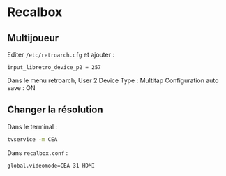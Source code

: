 Recalbox
========

Multijoueur
-----------

Editer `/etc/retroarch.cfg` et ajouter :

```
input_libretro_device_p2 = 257
```

Dans le menu retroarch, User 2 Device Type : Multitap
Configuration auto save : ON


Changer la résolution
---------------------

Dans le terminal :

```bash
tvservice -m CEA
```

Dans `recalbox.conf` :

```
global.videomode=CEA 31 HDMI
```

